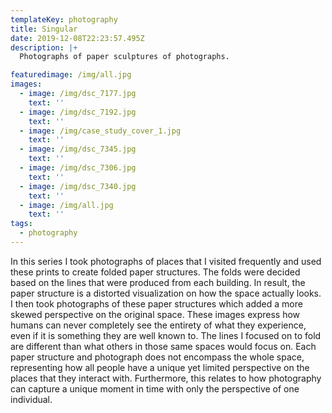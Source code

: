 ```yaml
---
templateKey: photography
title: Singular
date: 2019-12-08T22:23:57.495Z
description: |+
  Photographs of paper sculptures of photographs. 

featuredimage: /img/all.jpg
images:
  - image: /img/dsc_7177.jpg
    text: ''
  - image: /img/dsc_7192.jpg
    text: ''
  - image: /img/case_study_cover_1.jpg
    text: ''
  - image: /img/dsc_7345.jpg
    text: ''
  - image: /img/dsc_7306.jpg
    text: ''
  - image: /img/dsc_7340.jpg
    text: ''
  - image: /img/all.jpg
    text: ''
tags:
  - photography
---
```

In this series I took photographs of places that I visited frequently and used these prints to create folded paper structures. The folds were decided based on the lines that were produced from each building. In result, the paper structure is a distorted visualization on how the space actually looks. I then took photographs of these paper structures which added a more skewed perspective on the original space. These images express how humans can never completely see the entirety of what they experience, even if it is something they are well known to. The lines I focused on to fold are different than what others in those same spaces would focus on. Each paper structure and photograph does not encompass the whole space, representing how all people have a unique yet limited perspective on the places that they interact with. Furthermore, this relates to how photography can capture a unique moment in time with only the perspective of one individual.
